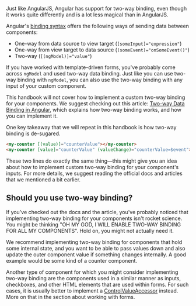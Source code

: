 Just like AngularJS, Angular has support for two-way binding, even though it works quite differently and is a lot less magical than in AngularJS.

Angular's [binding syntax](https://angular.io/guide/binding-syntax) offers the following ways of sending data between components:

- One-way from data source to view target (`[someInput]="expression"`)
- One-way from view target to data source (`(someEvent)="onSomeEvent()"`)
- Two-way (`[(ngModel)]="value"`)

If you have worked with template-driven forms, you've probably come across `ngModel` and used two-way data binding. Just like you can use two-way binding with `ngModel`, you can also use the two-way binding with any input of your custom component.

This handbook will not cover how to implement a custom two-way binding for your components. We suggest checking out this article: [Two-way Data Binding in Angular](https://blog.thoughtram.io/angular/2016/10/13/two-way-data-binding-in-angular-2.html), which explains how two-way binding works, and how you can implement it.

One key takeaway that we will repeat in this handbook is how two-way binding is de-sugared.

``` html
<my-counter [(value)]="counterValue"></my-counter>
<my-counter [value]="counterValue" (valueChange)="counterValue=$event"></my-counter>
```

These two lines do exactly the same thing—this might give you an idea about how to implement custom two-way binding for your component's inputs. For more details, we suggest reading the official docs and articles that we mentioned a bit earlier.

## Should you use two-way binding?

If you've checked out the docs and the article, you've probably noticed that implementing two-way binding for your components isn't rocket science. You might be thinking "OH MY GOD, I WILL ENABLE TWO-WAY BINDING FOR ALL MY COMPONENTS". Hold on, you might not actually need it.

We recommend implementing two-way binding for components that hold some internal state, and you want to be able to pass values down and also update the outer component value if something changes internally. A good example would be some kind of a counter component.

Another type of component for which you might consider implementing two-way binding are the components used in a similar manner as inputs, checkboxes, and other HTML elements that are used within forms. For such cases, it is usually better to implement a [ControlValueAccessor](https://angular.io/api/forms/ControlValueAccessor) instead. More on that in the section about working with forms.
